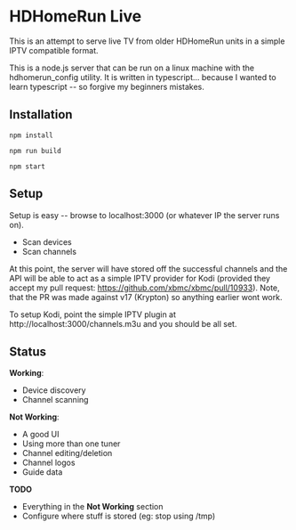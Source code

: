 # HDHomeRun Live

This is an attempt to serve live TV from older HDHomeRun units in a simple IPTV
compatible format.

This is a node.js server that can be run on a linux machine with the
hdhomerun_config utility. It is written in typescript... because I wanted to
learn typescript -- so forgive my beginners mistakes.

## Installation

`npm install`

`npm run build`

`npm start`

## Setup

Setup is easy -- browse to localhost:3000 (or whatever IP the server runs on).

* Scan devices
* Scan channels

At this point, the server will have stored off the successful channels and the
API will be able to act as a simple IPTV provider for Kodi (provided they accept
my pull request: https://github.com/xbmc/xbmc/pull/10933). Note, that the PR was
made against v17 (Krypton) so anything earlier wont work.

To setup Kodi, point the simple IPTV plugin at http://localhost:3000/channels.m3u
and you should be all set.

## Status

**Working**:

* Device discovery
* Channel scanning

**Not Working**:

* A good UI
* Using more than one tuner
* Channel editing/deletion
* Channel logos
* Guide data

**TODO**

* Everything in the **Not Working** section
* Configure where stuff is stored (eg: stop using /tmp)
